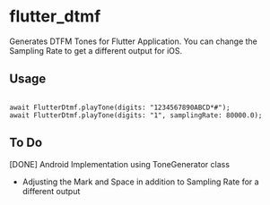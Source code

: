 # flutter_dtmf

Generates DTFM Tones for Flutter Application. You can change the Sampling Rate to get a different output for iOS.

## Usage

```

await FlutterDtmf.playTone(digits: "1234567890ABCD*#");
await FlutterDtmf.playTone(digits: "1", samplingRate: 80000.0);

```

## To Do
[DONE] Android Implementation using ToneGenerator class
* Adjusting the Mark and Space in addition to Sampling Rate for a different output
